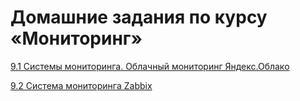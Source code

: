 # Домашние задания по курсу «Мониторинг»

[9.1 Системы мониторинга. Облачный мониторинг Яндекс.Облако](./9/9-01.md)

[9.2 Система мониторинга Zabbix](./9/9-02.md)
